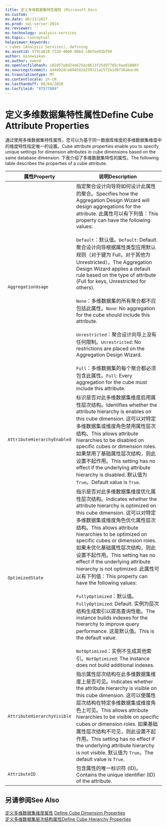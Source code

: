 ```yaml
---
title: 定义多维数据集特性属性 |Microsoft Docs
ms.custom: ''
ms.date: 06/13/2017
ms.prod: sql-server-2014
ms.reviewer: ''
ms.technology: analysis-services
ms.topic: conceptual
helpviewer_keywords:
- cubes [Analysis Services], defining
ms.assetid: 579ca818-f33d-4060-906d-c8bfee93bf99
author: minewiskan
ms.author: owend
ms.openlocfilehash: c02d57e8d24e625dc0613f25d97765c9ae018803
ms.sourcegitcommit: ad4d92dce894592a259721a1571b1d8736abacdb
ms.translationtype: MT
ms.contentlocale: zh-CN
ms.lasthandoff: 08/04/2020
ms.locfileid: "87577889"
---
```

# <a name="define-cube-attribute-properties"></a><span data-ttu-id="a655b-102">定义多维数据集特性属性</span><span class="sxs-lookup"><span data-stu-id="a655b-102">Define Cube Attribute Properties</span></span>
  <span data-ttu-id="a655b-103">通过使用多维数据集特性属性，您可以为基于同一数据库维度的多维数据集维度中的维度特性指定唯一的设置。</span><span class="sxs-lookup"><span data-stu-id="a655b-103">Cube attribute properties enable you to specify unique settings for dimension attributes in cube dimensions based on the same database dimension.</span></span> <span data-ttu-id="a655b-104">下表介绍了多维数据集特性的属性。</span><span class="sxs-lookup"><span data-stu-id="a655b-104">The following table describes the properties of a cube attribute.</span></span>  
  
|<span data-ttu-id="a655b-105">属性</span><span class="sxs-lookup"><span data-stu-id="a655b-105">Property</span></span>|<span data-ttu-id="a655b-106">说明</span><span class="sxs-lookup"><span data-stu-id="a655b-106">Description</span></span>|  
|--------------|-----------------|  
|`AggregationUsage`|<span data-ttu-id="a655b-107">指定聚合设计向导将如何设计此属性的聚合。</span><span class="sxs-lookup"><span data-stu-id="a655b-107">Specifies how the Aggregation Design Wizard will design aggregations for the attribute.</span></span> <span data-ttu-id="a655b-108">此属性可以有下列值：</span><span class="sxs-lookup"><span data-stu-id="a655b-108">This property can have the following values:</span></span><br /><br /> <span data-ttu-id="a655b-109">`Default`：默认值。</span><span class="sxs-lookup"><span data-stu-id="a655b-109">`Default`: Default.</span></span> <span data-ttu-id="a655b-110">聚合设计向导根据属性类型应用默认规则（对于键为 Full，对于其他为 Unrestricted）。</span><span class="sxs-lookup"><span data-stu-id="a655b-110">The Aggregation Design Wizard applies a default rule based on the type of attribute (Full for keys, Unrestricted for others).</span></span><br /><br /> <span data-ttu-id="a655b-111">`None`：多维数据集的所有聚合都不应包括此属性。</span><span class="sxs-lookup"><span data-stu-id="a655b-111">`None`: No aggregation for the cube should include this attribute.</span></span><br /><br /> <span data-ttu-id="a655b-112">`Unrestricted`：聚合设计向导上没有任何限制。</span><span class="sxs-lookup"><span data-stu-id="a655b-112">`Unrestricted`: No restrictions are placed on the Aggregation Design Wizard.</span></span><br /><br /> <span data-ttu-id="a655b-113">`Full`：多维数据集的每个聚合都必须包含此属性。</span><span class="sxs-lookup"><span data-stu-id="a655b-113">`Full`: Every aggregation for the cube must include this attribute.</span></span>|  
|`AttributeHierarchyEnabled`|<span data-ttu-id="a655b-114">标识是否对此多维数据集维度启用属性层次结构。</span><span class="sxs-lookup"><span data-stu-id="a655b-114">Identifies whether the attribute hierarchy is enables on this cube dimension.</span></span> <span data-ttu-id="a655b-115">这可以对特定多维数据集或维度角色禁用属性层次结构。</span><span class="sxs-lookup"><span data-stu-id="a655b-115">This allows attribute hierarchies to be disabled on specific cubes or dimension roles.</span></span> <span data-ttu-id="a655b-116">如果禁用了基础属性层次结构，则此设置不起作用。</span><span class="sxs-lookup"><span data-stu-id="a655b-116">This setting has no effect if the underlying attribute hierarchy is disabled.</span></span> <span data-ttu-id="a655b-117">默认值为 `True`。</span><span class="sxs-lookup"><span data-stu-id="a655b-117">Default value is `True`.</span></span>|  
|`OptimizedState`|<span data-ttu-id="a655b-118">指示是否对此多维数据集维度优化属性层次结构。</span><span class="sxs-lookup"><span data-stu-id="a655b-118">Indicates whether the attribute hierarchy is optimized on this cube dimension.</span></span> <span data-ttu-id="a655b-119">这可以对特定多维数据集或维度角色优化属性层次结构。</span><span class="sxs-lookup"><span data-stu-id="a655b-119">This allows attribute hierarchies to be optimized on specific cubes or dimension roles.</span></span> <span data-ttu-id="a655b-120">如果未优化基础属性层次结构，则此设置不起作用。</span><span class="sxs-lookup"><span data-stu-id="a655b-120">This setting has no effect if the underlying attribute hierarchy is not optimized.</span></span> <span data-ttu-id="a655b-121">此属性可以有下列值：</span><span class="sxs-lookup"><span data-stu-id="a655b-121">This property can have the following values:</span></span><br /><br /> <span data-ttu-id="a655b-122">`FullyOptimized`：默认值。</span><span class="sxs-lookup"><span data-stu-id="a655b-122">`FullyOptimized`: Default.</span></span> <span data-ttu-id="a655b-123">实例为层次结构生成索引以提高查询性能。</span><span class="sxs-lookup"><span data-stu-id="a655b-123">The instance builds indexes for the hierarchy to improve query performance.</span></span> <span data-ttu-id="a655b-124">这是默认值。</span><span class="sxs-lookup"><span data-stu-id="a655b-124">This is the default value.</span></span><br /><br /> <span data-ttu-id="a655b-125">`NotOptimized`：实例不生成其他索引。</span><span class="sxs-lookup"><span data-stu-id="a655b-125">`NotOptimized`: The instance does not build additional indexes.</span></span>|  
|`AttributeHierarchyVisible`|<span data-ttu-id="a655b-126">指示属性层次结构在此多维数据集维度上是否可见。</span><span class="sxs-lookup"><span data-stu-id="a655b-126">Indicates whether the attribute hierarchy is visible on this cube dimension.</span></span> <span data-ttu-id="a655b-127">这可以使属性层次结构在特定多维数据集或维度角色上可见。</span><span class="sxs-lookup"><span data-stu-id="a655b-127">This allows attribute hierarchies to be visible on specific cubes or dimension roles.</span></span> <span data-ttu-id="a655b-128">如果基础属性层次结构不可见，则此设置不起作用。</span><span class="sxs-lookup"><span data-stu-id="a655b-128">This setting has no effect if the underlying attribute hierarchy is not visible.</span></span> <span data-ttu-id="a655b-129">默认值为 `True`。</span><span class="sxs-lookup"><span data-stu-id="a655b-129">The default value is `True`.</span></span>|  
|`AttributeID`|<span data-ttu-id="a655b-130">包含属性的唯一标识符 (ID)。</span><span class="sxs-lookup"><span data-stu-id="a655b-130">Contains the unique identifier (ID) of the attribute.</span></span>|  
  
## <a name="see-also"></a><span data-ttu-id="a655b-131">另请参阅</span><span class="sxs-lookup"><span data-stu-id="a655b-131">See Also</span></span>  
 <span data-ttu-id="a655b-132">[定义多维数据集维度属性](define-cube-dimension-properties.md) </span><span class="sxs-lookup"><span data-stu-id="a655b-132">[Define Cube Dimension Properties](define-cube-dimension-properties.md) </span></span>  
 [<span data-ttu-id="a655b-133">定义多维数据集层次结构属性</span><span class="sxs-lookup"><span data-stu-id="a655b-133">Define Cube Hierarchy Properties</span></span>](define-cube-hierarchy-properties.md)  
  
  
